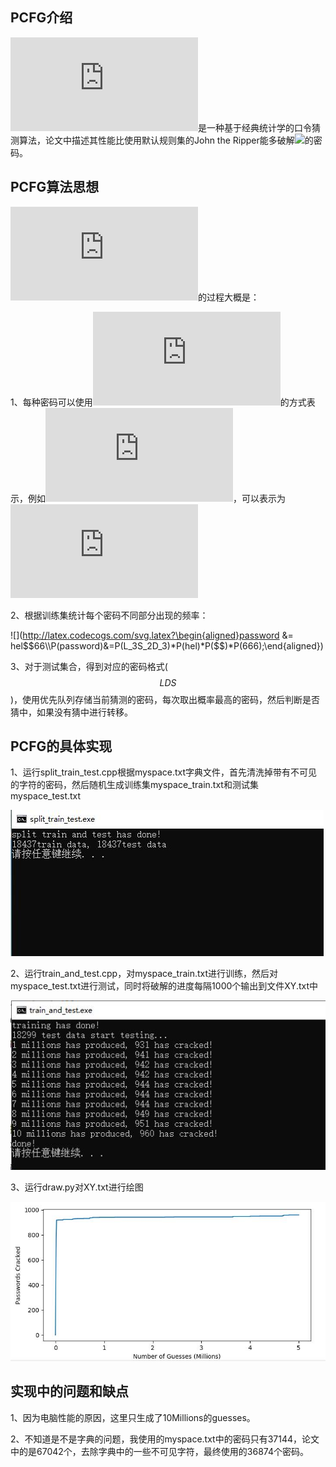 ## PCFG介绍

![](http://latex.codecogs.com/svg.latex?PCFG)是一种基于经典统计学的口令猜测算法，论文中描述其性能比使用默认规则集的John the Ripper能多破解![](http://latex.codecogs.com/svg.latex?28\%-129\%)的密码。



## PCFG算法思想

![](http://latex.codecogs.com/svg.latex?PCFG)的过程大概是：

1、每种密码可以使用![](http://latex.codecogs.com/svg.latex?LDS)的方式表示，例如![](http://latex.codecogs.com/svg.latex?hel\$\$666)，可以表示为![](http://latex.codecogs.com/svg.latex?L_3S_2D_3)

2、根据训练集统计每个密码不同部分出现的频率：

![](http://latex.codecogs.com/svg.latex?\begin{aligned}password &= hel\$\$66\\\\P(password)&=P(L_3S_2D_3)*P(hel)*P(\$\$)*P(666);\end{aligned})

3、对于测试集合，得到对应的密码格式($$LDS$$)，使用优先队列存储当前猜测的密码，每次取出概率最高的密码，然后判断是否猜中，如果没有猜中进行转移。



## PCFG的具体实现

1、运行split_train_test.cpp根据myspace.txt字典文件，首先清洗掉带有不可见的字符的密码，然后随机生成训练集myspace_train.txt和测试集myspace_test.txt

![](img/split.jpg)

2、运行train_and_test.cpp，对myspace_train.txt进行训练，然后对myspace_test.txt进行测试，同时将破解的进度每隔1000个输出到文件XY.txt中

![](img/train_test.jpg)

3、运行draw.py对XY.txt进行绘图

![](img/draw.jpg)



## 实现中的问题和缺点

1、因为电脑性能的原因，这里只生成了10Millions的guesses。

2、不知道是不是字典的问题，我使用的myspace.txt中的密码只有37144，论文中的是67042个，去除字典中的一些不可见字符，最终使用的36874个密码。





